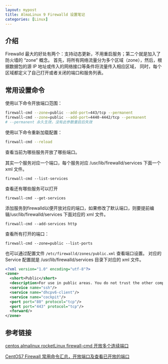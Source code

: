 ```yaml
---
layout: mypost
title: AlmaLinux 9 Firewalld 设置笔记
categories: [Linux]
---
```


## 介绍

Firewalld 最大的好处有两个：支持动态更新，不用重启服务；第二个就是加入了防火墙的 “zone” 概念。 
首先，将所有网络流量分为多个区域（zone），然后，根据数据包的源 IP 地址或传入的网络接口等条件将流量传入相应区域，
同时，每个区域都定义了自己打开或者关闭的端口和服务列表。


## 常用设置命令

使用以下命令开放端口范围：
```bash
firewall-cmd --zone=public --add-port=443/tcp --permanent
firewall-cmd --zone=public --add-port=4440-4442/tcp --permanent
# --permanent 永久生效，没有此参数重启后失效
```

使用以下命令重新加载配置：
```bash
firewall-cmd --reload
```

查看当前为哪些服务开放了哪些端口。

其实一个服务对应一个端口，每个服务对应 /usr/lib/firewalld/services 下面一个 xml 文件。
```
firewall-cmd --list-services
```

查看还有哪些服务可以打开
```
firewall-cmd --get-services
```

添加服务到firewalld以便开放对应的端口，如果修改了默认端口，则要提前编辑/usr/lib/firewalld/services 下面对应的 xml 文件。
```
firewall-cmd --add-services http
```

查看所有打开的端口： 
```
firewall-cmd --zone=public --list-ports
```

也可以通过配置文件 `/etc/firewalld/zones/public.xml` 查看端口设置。
对应的 Service 配置就是 /usr/lib/firewalld/services 目录下对应的 xml 文件。

```xml
<?xml version="1.0" encoding="utf-8"?>
<zone>
  <short>Public</short>
  <description>For use in public areas. You do not trust the other computers on networks to not harm your computer. Only selected incoming connections are accepted.</description>
  <service name="ssh"/>
  <service name="dhcpv6-client"/>
  <service name="cockpit"/>
  <port port="80" protocol="tcp"/>
  <port port="443" protocol="tcp"/>
  <forward/>
</zone>
```

## 参考链接

[centos almalinux rocketLinux firewall-cmd 开放多个连续端口](https://blog.csdn.net/WonSafe/article/details/131536185)

[CentOS7 Firewall 常用命令汇总，开放端口及查看已开放的端口](https://blog.csdn.net/lvqingyao520/article/details/81075094)

